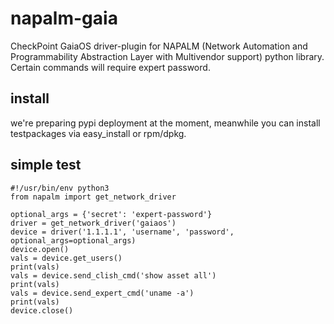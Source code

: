 # napalm-gaia

CheckPoint GaiaOS driver-plugin for NAPALM (Network Automation and Programmability Abstraction Layer with Multivendor support) python library.<br> 
Certain commands will require expert password.

## install
 
we're preparing pypi deployment at the moment, meanwhile you can install testpackages via easy_install or rpm/dpkg.<br>




## simple test
    #!/usr/bin/env python3
    from napalm import get_network_driver
    
    optional_args = {'secret': 'expert-password'}
    driver = get_network_driver('gaiaos')   
    device = driver('1.1.1.1', 'username', 'password', optional_args=optional_args)
    device.open()    
    vals = device.get_users()    
    print(vals)
    vals = device.send_clish_cmd('show asset all')
    print(vals)
    vals = device.send_expert_cmd('uname -a')
    print(vals)    
    device.close()